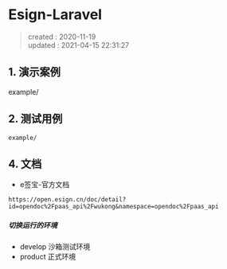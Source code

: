 # Esign-Laravel
> created : 2020-11-19       
> updated : 2021-04-15 22:31:27        



## 1. 演示案例

example/




## 2. 测试用例
``` example/ ```




## 4. 文档

+ e签宝-官方文档 

```
https://open.esign.cn/doc/detail?id=opendoc%2Fpaas_api%2Fwukong&namespace=opendoc%2Fpaas_api
```



##### 切换运行的环境
+ develop 沙箱测试环境
+ product 正式环境
   



